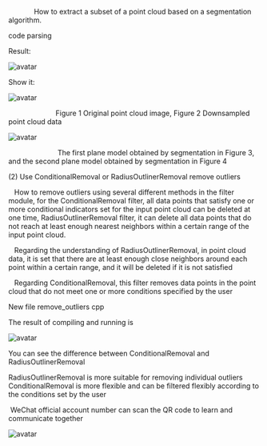               How to extract a subset of a point cloud based on a segmentation algorithm. 

 code parsing 

 Result: 

 ![avatar]( 976394-20170227123124235-1989913264.png) 

 Show it: 

 ![avatar]( 976394-20170227123224376-297713890.png) 

                         Figure 1 Original point cloud image, Figure 2 Downsampled point cloud data 

 ![avatar]( 976394-20170227123656782-468223961.png) 

                          The first plane model obtained by segmentation in Figure 3, and the second plane model obtained by segmentation in Figure 4 

 (2) Use ConditionalRemoval or RadiusOutlinerRemoval remove outliers 

    How to remove outliers using several different methods in the filter module, for the ConditionalRemoval filter, all data points that satisfy one or more conditional indicators set for the input point cloud can be deleted at one time, RadiusOutlinerRemoval filter, it can delete all data points that do not reach at least enough nearest neighbors within a certain range of the input point cloud. 

    Regarding the understanding of RadiusOutlinerRemoval, in point cloud data, it is set that there are at least enough close neighbors around each point within a certain range, and it will be deleted if it is not satisfied 

    Regarding ConditionalRemoval, this filter removes data points in the point cloud that do not meet one or more conditions specified by the user 

 New file remove_outliers cpp 

 The result of compiling and running is 

 ![avatar]( 976394-20170227141318032-1451379900.png) 

 You can see the difference between ConditionalRemoval and RadiusOutlinerRemoval 

 RadiusOutlinerRemoval is more suitable for removing individual outliers ConditionalRemoval is more flexible and can be filtered flexibly according to the conditions set by the user 

  WeChat official account number can scan the QR code to learn and communicate together 

 ![avatar]( 976394-20170303134940673-1204856584.jpg) 

